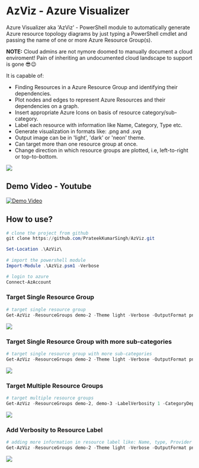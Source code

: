 # AzViz - Azure Visualizer

Azure Visualizer aka 'AzViz' - PowerShell module to automatically generate Azure resource topology diagrams by just typing a PowerShell cmdlet and passing the name of one or more Azure Resource Group(s).

**NOTE:** Cloud admins are not nymore doomed to manually document a cloud enviroment! Pain of inheriting an undocumented cloud landscape to support is gone 😎😉

It is capable of:
 * Finding Resources in a Azure Resource Group and identifying their dependencies.
 * Plot nodes and edges to represent Azure Resources and their dependencies on a graph.
 * Insert appropriate Azure Icons on basis of resource category/sub-category.
 * Label each resource with information like Name, Category, Type etc.
 * Generate visualization in formats like: .png and .svg
 * Output image can be in 'light', 'dark' or 'neon' theme.
 * Can target more than one resource group at once.
 * Change direction in which resource groups are plotted, i.e, left-to-right or top-to-bottom.
 
![](https://github.com/PrateekKumarSingh/AzViz/blob/master/img/LabelVerbosity.png)

## Demo Video - Youtube

[![Demo Video](https://img.youtube.com/vi/7rsNGJ-QmEA/0.jpg)](https://www.youtube.com/watch?v=7rsNGJ-QmEA)
## How to use?

```PowerShell
# clone the project from github
git clone https://github.com/PrateekKumarSingh/AzViz.git

Set-Location .\AzViz\
   
# import the powershell module
Import-Module .\AzViz.psm1 -Verbose

# login to azure
Connect-AzAccount
```
### Target Single Resource Group

```PowerShell
# target single resource group
Get-AzViz -ResourceGroups demo-2 -Theme light -Verbose -OutputFormat png -ShowVisualization
```
![](https://github.com/PrateekKumarSingh/AzViz/blob/master/img/SingleResourceGroup.png)
### Target Single Resource Group with more sub-categories

```PowerShell
# target single resource group with more sub-categories
Get-AzViz -ResourceGroups demo-2 -Theme light -Verbose -OutputFormat png -ShowVisualization -CategoryDepth 2
```
![](https://github.com/PrateekKumarSingh/AzViz/blob/master/img/SingleResourceGroupSubCategories.png)
### Target Multiple Resource Groups

```PowerShell
# target multiple resource groups
Get-AzViz -ResourceGroups demo-2, demo-3 -LabelVerbosity 1 -CategoryDepth 1 -Theme light -Verbose -ShowVisualization -OutputFormat png
```
![](https://github.com/PrateekKumarSingh/AzViz/blob/master/img/MultipleResourceGroups.png)
### Add Verbosity to Resource Label

```PowerShell
# adding more information in resource label like: Name, type, Provider etc
Get-AzViz -ResourceGroups demo-2 -Theme light -Verbose -OutputFormat png -ShowVisualization -LabelVerbosity 2
```
![](https://github.com/PrateekKumarSingh/AzViz/blob/master/img/LabelVerbosity.png)
